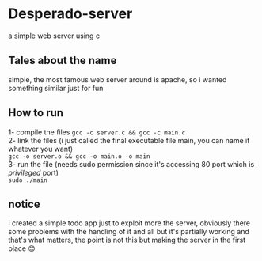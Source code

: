 # Desperado-server
a simple web server using c

## Tales about the name
simple, the most famous web server around is apache, so i wanted something similar just for fun

## How to run
1- compile the files
`gcc -c server.c && gcc -c main.c`  
2- link the files (i just called the final executable file main, you can name it whatever you want)  
`gcc -o server.o && gcc -o main.o -o main`  
3- run the file (needs sudo permission since it's accessing 80 port which is *privileged* port)  
`sudo ./main`

## notice
i created a simple todo app just to exploit more the server, obviously there some problems with the handling of it and all but it's partially working and that's what matters, the point is not this but making the server in the first place 😊
